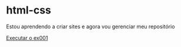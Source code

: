 # html-css

 Estou aprendendo a criar sites e agora vou gerenciar meu repositório

 <a href="https://edivansilvajr.github.io/html-css/exercicios/ex001/index.html">Executar o ex001</a>
